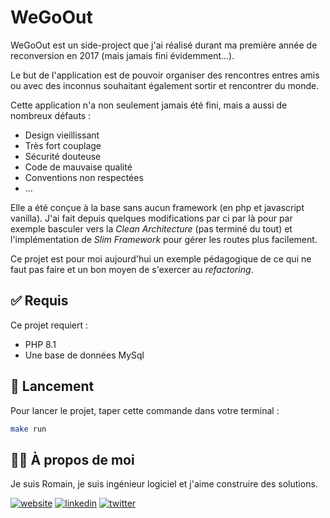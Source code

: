 # WeGoOut

WeGoOut est un side-project que j'ai réalisé durant ma première année de reconversion en 2017 (mais jamais fini évidemment...).

Le but de l'application est de pouvoir organiser des rencontres entres amis ou avec des inconnus souhaitant également sortir et rencontrer du monde.

Cette application n'a non seulement jamais été fini, mais a aussi de nombreux défauts :
- Design vieillissant
- Très fort couplage
- Sécurité douteuse
- Code de mauvaise qualité
- Conventions non respectées
- ...

Elle a été conçue à la base sans aucun framework (en php et javascript vanilla). J'ai fait depuis quelques modifications par ci par là pour par exemple basculer vers la *Clean Architecture* (pas terminé du tout) et l'implémentation de *Slim Framework* pour gérer les routes plus facilement.

Ce projet est pour moi aujourd'hui un exemple pédagogique de ce qui ne faut pas faire et un bon moyen de s'exercer au *refactoring*.


## ✅ Requis

Ce projet requiert :
- PHP 8.1
- Une base de données MySql

## 🚀 Lancement

Pour lancer le projet, taper cette commande dans votre terminal :

```bash
make run
```

## 🧑‍💻 À propos de moi
Je suis Romain, je suis ingénieur logiciel et j'aime construire des solutions.

[![website](https://img.shields.io/badge/website-000?style=for-the-badge&logo=ko-fi&logoColor=white)](https://romainbourre.fr/)
[![linkedin](https://img.shields.io/badge/linkedin-0A66C2?style=for-the-badge&logo=linkedin&logoColor=white)](https://www.linkedin.com/in/romainbourre/)
[![twitter](https://img.shields.io/badge/twitter-1DA1F2?style=for-the-badge&logo=twitter&logoColor=white)](https://twitter.com/romainbourre)